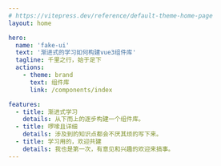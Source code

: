 ```yaml
---
# https://vitepress.dev/reference/default-theme-home-page
layout: home

hero:
  name: 'fake-ui'
  text: '渐进式的学习如何构建vue3组件库'
  tagline: 千里之行，始于足下
  actions:
    - theme: brand
      text: 组件库
      link: /components/index

features:
  - title: 渐进式学习
    details: 从下而上的逐步构建一个组件库。
  - title: 啰嗦且详细
    details: 涉及到的知识点都会不厌其烦的写下来。
  - title: 学习用的，欢迎共建
    details: 我也是第一次，有意见和兴趣的欢迎来搞事。
---
```

